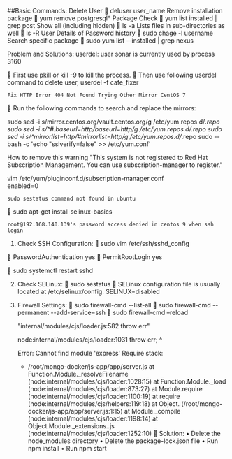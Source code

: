 ##Basic Commands: 
Delete User   deluser user_name
Remove installation package  yum remove postgresql*
Package Check  yum list installed | grep post
Show all (including hidden)  ls -a
Lists files in sub-directories as well  ls -R
User Details of Password history  sudo chage -l username
Search specific package  sudo yum list --installed | grep nexus

Problem and Solutions:
 	userdel: user sonar is currently used by process 3160

	First use pkill or kill -9 <pid> to kill the process.
	Then use following userdel command to delete user,
userdel -f cafe_fixer

 	Fix HTTP Error 404 Not Found Trying Other Mirror CentOS 7

	Run the following commands to search and replace the mirrors:

sudo sed -i s/mirror.centos.org/vault.centos.org/g /etc/yum.repos.d/*.repo
sudo sed -i s/^#.*baseurl=http/baseurl=http/g /etc/yum.repos.d/*.repo
sudo sed -i s/^mirrorlist=http/#mirrorlist=http/g /etc/yum.repos.d/*.repo
sudo -- bash -c 'echo "sslverify=false" >> /etc/yum.conf'



How to remove this warning "This system is not registered to Red Hat Subscription Management. You can use subscription-manager to register."

vim /etc/yum/pluginconf.d/subscription-manager.conf  
enabled=0

 	sudo sestatus command not found in ubuntu

	sudo apt-get install selinux-basics

 	root@192.168.140.139's password access denied in centos 9 when ssh login

1.	Check SSH Configuration:
	sudo vim /etc/ssh/sshd_config

	PasswordAuthentication yes
	PermitRootLogin yes

	sudo systemctl restart sshd

2.	Check SELinux:
	sudo sestatus
	SELinux configuration file is usually located at /etc/selinux/config.
SELINUX=disabled
3.	Firewall Settings:
	sudo firewall-cmd --list-all
	sudo firewall-cmd --permanent --add-service=ssh
	sudo firewall-cmd –reload

 	"internal/modules/cjs/loader.js:582 throw err"

 	node:internal/modules/cjs/loader:1031
 	  throw err;
 	  ^
 	
 	Error: Cannot find module 'express'
 	Require stack:
 	- /root/mongo-docker/js-app/app/server.js
 	    at Function.Module._resolveFilename (node:internal/modules/cjs/loader:1028:15)
 	    at Function.Module._load (node:internal/modules/cjs/loader:873:27)
 	    at Module.require (node:internal/modules/cjs/loader:1100:19)
 	    at require (node:internal/modules/cjs/helpers:119:18)
 	    at Object.<anonymous> (/root/mongo-docker/js-app/app/server.js:1:15)
 	    at Module._compile (node:internal/modules/cjs/loader:1198:14)
 	    at Object.Module._extensions..js (node:internal/modules/cjs/loader:1252:10)
	Solution: 
•	Delete the node_modules directory
•	Delete the package-lock.json file
•	Run npm install
•	Run npm start
